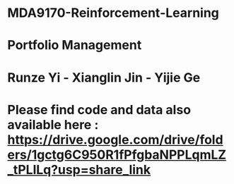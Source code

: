 # MDA9170-Reinforcement-Learning

# Portfolio Management

# Runze Yi - Xianglin Jin - Yijie Ge

# Please find code and data also available here : https://drive.google.com/drive/folders/1gctg6C950R1fPfgbaNPPLqmLZ_tPLlLq?usp=share_link
